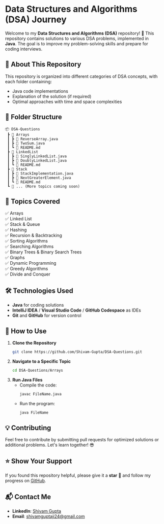 # Data Structures and Algorithms (DSA) Journey

Welcome to my **Data Structures and Algorithms (DSA)** repository! 🚀 This repository contains solutions to various DSA problems, implemented in **Java**. The goal is to improve my problem-solving skills and prepare for coding interviews.

## 📌 About This Repository
This repository is organized into different categories of DSA concepts, with each folder containing:
- Java code implementations
- Explanation of the solution (if required)
- Optimal approaches with time and space complexities

## 📂 Folder Structure
```
📦 DSA-Questions
 ┣ 📂 Arrays
 ┃ ┣ 📄 ReverseArray.java
 ┃ ┣ 📄 TwoSum.java
 ┃ ┗ 📄 README.md
 ┣ 📂 LinkedList
 ┃ ┣ 📄 SinglyLinkedList.java
 ┃ ┣ 📄 DoublyLinkedList.java
 ┃ ┗ 📄 README.md
 ┣ 📂 Stack
 ┃ ┣ 📄 StackImplementation.java
 ┃ ┣ 📄 NextGreaterElement.java
 ┃ ┗ 📄 README.md
 ┗ 📂 ... (More topics coming soon)
```

## 🚀 Topics Covered
✅ Arrays  
✅ Linked List  
✅ Stack & Queue  
✅ Hashing  
✅ Recursion & Backtracking  
✅ Sorting Algorithms  
✅ Searching Algorithms  
✅ Binary Trees & Binary Search Trees  
✅ Graphs  
✅ Dynamic Programming  
✅ Greedy Algorithms  
✅ Divide and Conquer  

## 🛠️ Technologies Used
- **Java** for coding solutions
- **IntelliJ IDEA** / **Visual Studio Code** / **GitHub Codespace** as IDEs
- **Git** and **GitHub** for version control

## 📖 How to Use
1. **Clone the Repository**
   ```bash
   git clone https://github.com/Shivam-Gupta/DSA-Questions.git
   ```
2. **Navigate to a Specific Topic**
   ```bash
   cd DSA-Questions/Arrays
   ```
3. **Run Java Files**
   - Compile the code:
     ```bash
     javac FileName.java
     ```
   - Run the program:
     ```bash
     java FileName
     ```

## 💡 Contributing
Feel free to contribute by submitting pull requests for optimized solutions or additional problems. Let's learn together! 😎

## ⭐ Show Your Support
If you found this repository helpful, please give it a **star** 🌟 and follow my progress on [GitHub](https://github.com/Shivam-Gupta).

## 📬 Contact Me
- **LinkedIn**: [Shivam Gupta](https://www.linkedin.com/in/shivam-gupta-cse/)  
- **Email**: [shivamguptaji24@gmail.com](mailto:shivamguptaji24@gmail.com)
